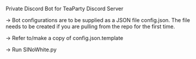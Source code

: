 Private Discord Bot for TeaParty Discord Server

-> Bot configurations are to be supplied as a JSON file config.json. The file needs to be created if you are pulling from the repo for the first time.

-> Refer to/make a copy of config.json.template

-> Run SINoWhite.py